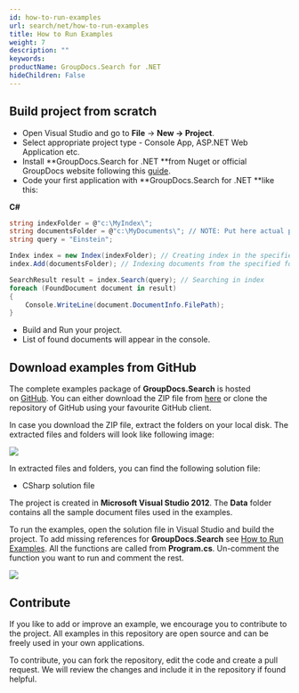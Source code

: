 ```yaml
---
id: how-to-run-examples
url: search/net/how-to-run-examples
title: How to Run Examples
weight: 7
description: ""
keywords: 
productName: GroupDocs.Search for .NET
hideChildren: False
---
```

## Build project from scratch

*   Open Visual Studio and go to **File** -> **New **\->** Project**.
*   Select appropriate project type - Console App, ASP.NET Web Application etc.
*   Install **GroupDocs.Search for .NET **from Nuget or official GroupDocs website following this [guide](Installation.html).
*   Code your first application with **GroupDocs.Search for .NET **like this:
    

**C#**

```csharp
string indexFolder = @"c:\MyIndex\";
string documentsFolder = @"c:\MyDocuments\"; // NOTE: Put here actual path for your documents
string query = "Einstein";

Index index = new Index(indexFolder); // Creating index in the specified folder
index.Add(documentsFolder); // Indexing documents from the specified folder

SearchResult result = index.Search(query); // Searching in index
foreach (FoundDocument document in result)
{
    Console.WriteLine(document.DocumentInfo.FilePath);
}
```

*   Build and Run your project.
*   List of found documents will appear in the console.

## Download examples from GitHub

The complete examples package of **GroupDocs.Search** is hosted on [GitHub](https://github.com/groupdocs-search/GroupDocs.Search-for-.NET). You can either download the ZIP file from [here](https://codeload.github.com/groupdocs-search/GroupDocs.Search-for-.NET/zip/master) or clone the repository of GitHub using your favourite GitHub client.

In case you download the ZIP file, extract the folders on your local disk. The extracted files and folders will look like following image:

![](search-net/images/how-to-run-examples.jpg)

In extracted files and folders, you can find the following solution file:

*   CSharp solution file

The project is created in **Microsoft Visual Studio 2012**. The **Data** folder contains all the sample document files used in the examples.

To run the examples, open the solution file in Visual Studio and build the project. To add missing references for **GroupDocs.Search** see [How to Run](How%2Bto%2BRun%2BExamples.html) [Examples](https://docs.groupdocs.com/display/watermarknet/How+to+Run+Examples). All the functions are called from **Program.cs**. Un-comment the function you want to run and comment the rest.

![](search-net/images/how-to-run-examples_1.jpg)

## Contribute

If you like to add or improve an example, we encourage you to contribute to the project. All examples in this repository are open source and can be freely used in your own applications.

To contribute, you can fork the repository, edit the code and create a pull request. We will review the changes and include it in the repository if found helpful.
